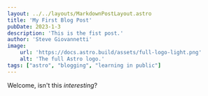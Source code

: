 ```yaml
---
layout: ../../layouts/MarkdownPostLayout.astro
title: 'My First Blog Post'
pubDate: 2023-1-3
description: 'This is the fist post.'
author: 'Steve Giovannetti'
image:
    url: 'https://docs.astro.build/assets/full-logo-light.png'
    alt: 'The full Astro logo.'
tags: ["astro", "blogging", "learning in public"]
---
```


Welcome, isn't this _interesting_?